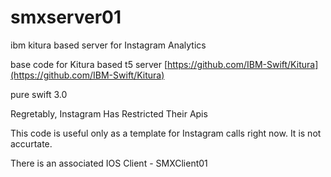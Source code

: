 # smxserver01
ibm kitura based server for Instagram Analytics

base code for Kitura based t5 server 
[https://github.com/IBM-Swift/Kitura](https://github.com/IBM-Swift/Kitura)

pure swift 3.0

Regretably, Instagram Has Restricted Their Apis

This code is useful only as a template for Instagram calls right now. It is not accurtate.

There is an associated IOS Client - SMXClient01



